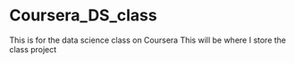 Coursera_DS_class
=================

This is for the data science class on Coursera
This will be where I store the class project
